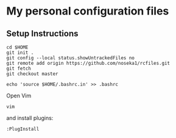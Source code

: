 # My personal configuration files

## Setup Instructions

```
cd $HOME
git init .
git config --local status.showUntrackedFiles no
git remote add origin https://github.com/noseka1/rcfiles.git
git fetch
git checkout master
```

```
echo 'source $HOME/.bashrc.in' >> .bashrc
```

Open Vim

```
vim
```

and install plugins:

```
:PlugInstall
```
